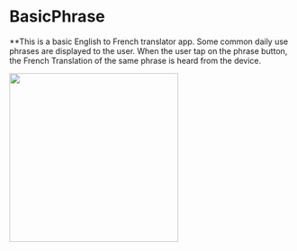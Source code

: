 # BasicPhrase
**This is a basic English to French translator app. Some common daily use phrases are displayed to the user. When the user tap on the phrase button, the French Translation of the same phrase is heard from the device.

<img src="https://user-images.githubusercontent.com/39986507/70394253-6d640f00-1a19-11ea-9a6f-70268179d22f.png" width="300">
